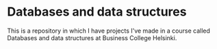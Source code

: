 # Databases and data structures

This is a repository in which I have projects I've made in a course called Databases and data structures at Business College Helsinki.
